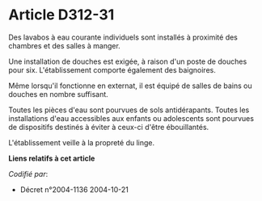 # Article D312-31

Des lavabos à eau courante individuels sont installés à proximité des chambres et des salles à manger.

Une installation de douches est exigée, à raison d'un poste de douches pour six. L'établissement comporte également des
baignoires.

Même lorsqu'il fonctionne en externat, il est équipé de salles de bains ou douches en nombre suffisant.

Toutes les pièces d'eau sont pourvues de sols antidérapants. Toutes les installations d'eau accessibles aux enfants ou
adolescents sont pourvues de dispositifs destinés à éviter à ceux-ci d'être ébouillantés.

L'établissement veille à la propreté du linge.

**Liens relatifs à cet article**

_Codifié par_:

  - Décret n°2004-1136 2004-10-21
